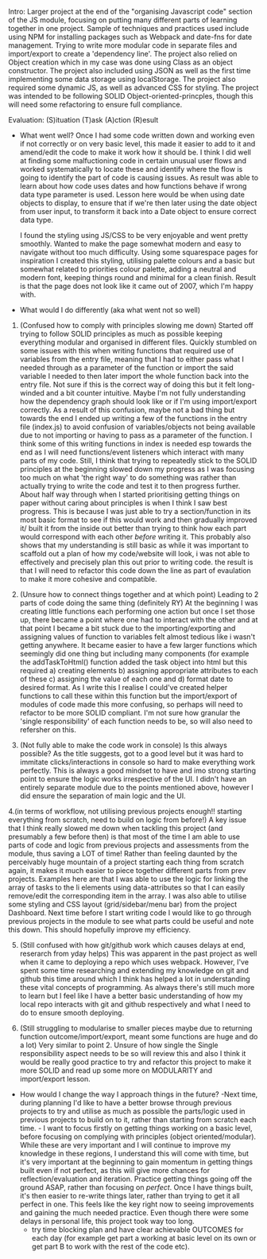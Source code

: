 Intro: 
Larger project at the end of the "organising Javascript code" section of the JS module, focusing on putting many different parts of learning together in one project. Sample of 
techniques and practices used include using NPM for installing packages such as Webpack and date-fns for date management. Trying to write more modular code in separate files 
and import/export to create a 'dependency line'. The project also relied on Object creation which in my case was done using Class as an object constructor.
The project also included using JSON as well as the first time implementing some data storage using localStorage. The project also required some dynamic JS, as well as 
advanced CSS for styling. The project was intended to be following SOLID Object-oriented-princples, though this will need some refactoring to ensure full compliance. 

Evaluation: (S)ituation (T)ask (A)ction (R)esult
- What went well?
  Once I had some code written down and working even if not correctly or on very basic level, this made it easier to add to it and amend/edit the code to make it work how it should be.
  I think I did well at finding some malfuctioning code in certain unusual user flows and worked systematically to locate these and identify where the flow is going to identify the part
  of code is causing issues. As result was able to learn about how code uses dates and how functions behave if wrong data type parameter is used. Lesson here would be when using date
  objects to display, to ensure that if we're then later using the date object from user input, to transform it back into a Date object to ensure correct data type.

  I found the styling using JS/CSS to be very enjoyable and went pretty smoothly. Wanted to make the page somewhat modern and easy to navigate without too much difficulty. Using some
  squarespace pages for inspiration I created this styling, utilising palette colours and a basic but somewhat related to priorities colour palette, adding a neutral and modern font,
  keeping things round and minimal for a clean finish. Result is that the page does not look like it came out of 2007, which I'm happy with.
  
- What would I do differently (aka what went not so well)
  

 1. (Confused how to comply with principles slowing me down) Started off trying to follow SOLID principles as much as possible keeping everything modular and organised in different files. Quickly stumbled on some issues with this when writing
  functions that required use of variables from the entry file, meaning that I had to either pass what I needed  through as a parameter of the function or import the said variable
  I needed to then later import the whole function back into the entry file. Not sure if this is the correct way of doing this but it felt long-winded and a bit counter intuitive.
  Maybe I'm not fully understanding how the dependency graph should look like or if I'm using import/export correctly. As a result of this confusion, maybe not a bad thing but towards
  the end I ended up writing a few of the functions in the entry file (index.js) to avoid confusion of variables/objects not being available due to not importing or having to pass as
  a parameter of the function. I think some of this writing functions in index is needed esp towards the end as I will need functions/event listeners which interact with many parts of
  my code.
  Still, I think that trying to repeatedly stick to the SOLID principles at the beginning slowed down my progress as I was focusing too much on what 'the right way' to do
  something was rather than actually trying to write the code and test it to then progress further. About half way through when I started prioritising getting things on paper without
  caring about principles is when I think I saw best progress.
  This is because I was just able to try a section/function in its most basic format to see if this would work and then gradually improved it/ built it from the inside out better than
  trying to think how each part would correspond with each other _before_ writing it. This probably also shows that my understanding is still basic as while it was important
  to scaffold out a plan of how my code/website will look, i was not able to effectively and precisely plan this out prior to writing code. the result is that I will need to refactor
  this code down the line as part of evaulation to make it more cohesive and compatible.

  2. (Unsure how to connect things together and at which point) Leading to 2 parts of code doing the same thing (definitely RY)
  At the beginning I was creating little functions each performing one action but once I set those up, there became a point where one had to interact with the other and at that point
  I became a bit stuck due to the importing/exporting and assigning values of function to variables felt almost tedious like i wasn't getting anywhere. It became easier to have a few larger
  functions which seemingly did one thing but including many components (for example the addTaskToHtml() function added the task object into html but this required a) creating elements
  b) assigning appropriate attributes to each of these c) assigning the value of each one  and d) format date to desired format.
  As I write this I realise I could've created helper functions to call these within this function but the import/export of modules of code made this more confusing, so perhaps will need
  to refactor to be more SOLID compliant. I'm not sure how granular the 'single responsibility' of each function needs to be, so will also need to refersher on this. 
  
 3. (Not fully able to make the code work in console) Is this always possible?
  As the title suggests, got to a good level but it was hard to immitate clicks/interactions in console so hard to make everything work perfectly. This is always a good mindset to have
  and imo strong starting point to ensure the logic works irrespective of the UI. I didn't have an entirely separate module due to the points mentioned above, however I did ensure the separation
  of main logic and the UI.

  4.(in terms of workflow, not utilising previous projects enough!! starting everything from scratch, need to build on logic from before!)
  A key issue that I think really slowed me down when tackling this project (and presumably a few before then) is that most of the time I am able to use parts of code and logic from
  previous projects and assessments from the module, thus saving a LOT of time! Rather than feeling daunted by the perceivably huge mountain of a project starting each thing from
  scratch again, it makes it much easier to piece together different parts from prev projects. Examples here are that I was able to use the logic for linking the array of tasks to the
  li elements using data-attributes so that I can easily remove/edit the corresponding item in the array. I was also able to utilise some styling and CSS layout (grid/sidebar/menu bar)
  from the project Dashboard. Next time before I start writing code I would like to go through previous projects in the module to see what parts could be useful and note this down.
  This should hopefully improve my efficiency. 
  
  
 5. (Still confused with how git/github work which causes delays at end, reserarch from yday helps)
  This was apparent in the past project as well when it came to deploying a repo which uses webpack. However, I've spent some time researching and extending my knowledge on git and github
  this time around which I think has helped a lot in understanding these vital concepts of programming. As always there's still much more to learn but I feel like I have a better
  basic understanding of how my local repo interacts with git and github respectively and what I need to do to ensure smooth deploying. 

  6. (Still struggling to modularise to smaller pieces maybe due to returning function outcome/import/export, meant some functions are huge and do a lot)
     Very similar to point 2. Unsure of how single the Single responsibility aspect needs to be so will review this and also I think it would be really good practice to try
     and refactor this project to make it more SOLID and read up some more on MODULARITY and import/export lesson.
  
  
  
- How would I change the way I approach things in the future?
       -Next time, during planning I'd like to have a better browse through previous projects to try and utilise as much as possible the parts/logic used in previous projects to build on
  to it, rather than starting from scratch each time.
      - I want to focus firstly on getting things working on a basic level, before focusing on complying with principles (object oriented/modular). While these are very important and I
    will continue to improve my knowledge in these regions, I understand this will come with time, but it's very important at the beginning to gain momentum in getting things built even
  if not perfect, as this will give more chances for reflection/evaluation and iteration. Practice getting things going off the ground ASAP, rather than focusing on _perfect_. Once I have
  things built, it's then easier to re-write things later, rather than trying to get it all perfect in one. 
  This feels like the key right now to seeing improvements and gaining the much needed practice. Even though there were some delays in personal life, this project took way too long. 
    - try time blocking plan and have clear achievable OUTCOMES for each day (for example get part a working at  basic level on its own or get part B to work with the rest of the code etc).
  
